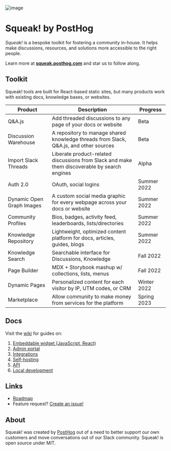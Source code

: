 ![image](https://user-images.githubusercontent.com/154479/165692924-b1724945-6408-4f5f-b2f1-60aa62d87668.png)

# Squeak! by PostHog

_Squeak!_ is a bespoke toolkit for fostering a community in-house. It helps make discussions, resources, and solutions more accessible to the right people.

Learn more at [**squeak.posthog.com**](https://squeak.posthog.com) and star us to follow along.

## Toolkit

Squeak! tools are built for React-based static sites, but many products work with existing docs, knowledge bases, or websites.


| **Product**               | **Description**                                                                              | **Progress** |
|---------------------------|----------------------------------------------------------------------------------------------|--------------|
| Q&A.js                    | Add threaded discussions to any page of your docs or website                                 | Beta         |
| Discussion Warehouse      | A repository to manage shared knowledge threads from Slack, Q&A.js, and other sources        | Beta         |
| Import Slack Threads      | Liberate product-related discussions from Slack and make them discoverable by search engines | Alpha        |
| Auth 2.0                  | OAuth, social logins                                                                         | Summer 2022  |
| Dynamic Open Graph Images | A custom social media graphic for every webpage across your docs or website                  | Summer 2022  |
| Community Profiles        | Bios, badges, activity feed, leaderboards, lists/directories                                 | Summer 2022  |
| Knowledge Repository      | Lightweight, optimized content platform for docs, articles, guides, blogs                    | Summer 2022  |
| Knowledge Search          | Searchable interface for Discussions, Knowledge                                              | Fall 2022    |
| Page Builder              | MDX + Storybook mashup w/ collections, lists, menus                                          | Fall 2022    |
| Dynamic Pages             | Personalized content for each visitor by IP, UTM codes, or CRM                               | Winter 2022  |
| Marketplace               | Allow community to make money from services for the platform                                 | Spring 2023  |


## Docs

Visit the [wiki](https://github.com/PostHog/squeak/wiki) for guides on:

1. [Embeddable widget (JavaScript, React)](https://github.com/PostHog/squeak/wiki/Embeddable-widget-(JS,-React))
1. [Admin portal](https://github.com/PostHog/squeak/wiki/admin-portal)
1. [Integrations](https://github.com/PostHog/squeak/wiki/integrations)
1. [Self-hosting](https://github.com/PostHog/squeak/wiki/self-hosting)
1. [API](https://github.com/PostHog/squeak/wiki/api)
1. [Local development](https://github.com/PostHog/squeak/wiki/local-development)

## Links

- [Roadmap](https://github.com/orgs/PostHog/projects/40)
- Feature request? [Create an issue!](https://github.com/PostHog/squeak/issues)

## About

Squeak! was created by [PostHog](https://posthog.com) out of a need to better support our own customers and move conversations out of our Slack community. Squeak! is open source under MIT.
